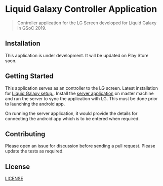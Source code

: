 # Liquid Galaxy Controller Application

> Controller application for the LG Screen developed for Liquid Galaxy in GSoC 2019.

## Installation

This application is under development. It will be updated on Play Store soon.

## Getting Started

This application serves as an controller to the LG screen. Latest installation for [Liquid Galaxy setup.](https://github.com/LiquidGalaxyLAB/liquid-galaxy).
Install the [server application](https://github.com/LiquidGalaxyLAB/osc_server_app) on master machine and run the server to sync the application with LG.
This must be done prior to launching the android app.

On running the server application, it would provide the details for connecting the android app which is to be entered when required.

## Contributing

Please open an issue for discussion before sending a pull request. Please update the tests as required.

## License

[LICENSE](LICENSE)
